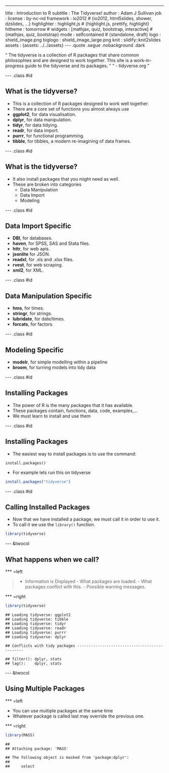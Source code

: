 ---
title       : Introduction to R
subtitle    : The Tidyverse!
author      : Adam J Sullivan
job         : 
license     : by-nc-nd
framework   : io2012        # {io2012, html5slides, shower, dzslides, ...}
highlighter : highlight.js  # {highlight.js, prettify, highlight}
hitheme     : tomorrow      # 
widgets     : [mathjax, quiz, bootstrap, interactive]            # {mathjax, quiz, bootstrap}
mode        : selfcontained # {standalone, draft}
logo        : shield_image.png
biglogo     : shield_image_large.png
knit        : slidify::knit2slides
assets      : {assets: ../../assets}
--- .quote .segue .nobackground .dark

<q> <span class = 'white'> The tidyverse is a collection of R packages that share common philosophies and are designed to work together. This site is a work-in-progress guide to the tidyverse and its packages. </span></q>
<q> <span class = 'white'> - tidyverse.org </span></q>

--- .class #id

## What is the tidyverse?

- This is a collection of R packages designed to work well together. 
- There are a core set of functions you almost always use
- **ggplot2**, for data visualisation.
- **dplyr**, for data manipulation.
- **tidyr**, for data tidying.
- **readr**, for data import.
- **purrr**, for functional programming.
- **tibble**, for tibbles, a modern re-imagining of data frames.



--- .class #id

## What is the tidyverse?

- It also install packages that you might need as well. 
- These are broken into categories
    - Data Manipulation
    - Data Import
    - Modeling


--- .class #id    

## Data Import Specific

- **DBI**, for databases.
- **haven**, for SPSS, SAS and Stata files.
- **httr**, for web apis.
- **jsonlite** for JSON.
- **readxl**, for .xls and .xlsx files.
- **rvest**, for web scraping.
- **xml2**, for XML.


--- .class #id

## Data Manipulation Specific 

- **hms**, for times.
- **stringr**, for strings.
- **lubridate**, for date/times.
- **forcats**, for factors.


--- .class #id

## Modeling Specific

- **modelr**, for simple modelling within a pipeline
- **broom**, for turning models into tidy data

--- .class #id

## Installing Packages

- The power of R is the many packages that it has available. 
- These packages contain, functions, data, code, examples,...
- We must learn to install and use them

--- .class #id

## Installing Packages

- The easiest way to install packages is to use the command:
```
install.packages()
```
- For example lets run this on tidyverse

```r
install.packages("tidyverse")
```


--- .class #id

## Calling Installed Packages

- Now that we have installed a package, we must call it in order to use it. 
- To call it we use the `library()` function. 

```r
library(tidyverse)
```

--- &twocol

## What happens when we call?


*** =left

>- Information is Displayed
    - What packages are loaded.
    - What packages conflict with this. 
    - Possible warning messages.
    
    

*** =right


```r
library(tidyverse)
```

```
## Loading tidyverse: ggplot2
## Loading tidyverse: tibble
## Loading tidyverse: tidyr
## Loading tidyverse: readr
## Loading tidyverse: purrr
## Loading tidyverse: dplyr
```

```
## Conflicts with tidy packages ----------------------------------------------
```

```
## filter(): dplyr, stats
## lag():    dplyr, stats
```



--- &twocol


## Using Multiple Packages



*** =left

- You can use multiple packages at the same time
- Whatever package is called last may override the previous one.

*** =right



```r
library(MASS)
```

```
## 
## Attaching package: 'MASS'
```

```
## The following object is masked from 'package:dplyr':
## 
##     select
```

